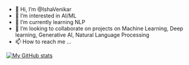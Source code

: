 - 👋 Hi, I’m @IshaVenikar
- 👀 I’m interested in AI/ML
- 🌱 I’m currently learning NLP
- 💞️ I’m looking to collaborate on projects on Machine Learning, Deep learning, Generative AI, Natural Language Processing
- 📫 How to reach me ...

[![My GitHub stats](https://github-readme-stats.vercel.app/api?username=IshaVenikar)](https://github.com/anuraghazra/github-readme-stats)
<!---
IshaVenikar/IshaVenikar is a ✨ special ✨ repository because its `README.md` (this file) appears on your GitHub profile.
You can click the Preview link to take a look at your changes.
--->
